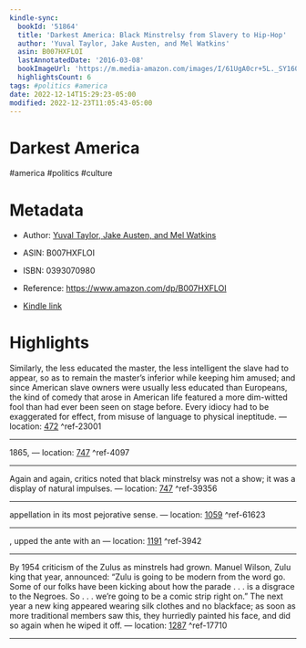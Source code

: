 ```yaml
---
kindle-sync:
  bookId: '51864'
  title: 'Darkest America: Black Minstrelsy from Slavery to Hip-Hop'
  author: 'Yuval Taylor, Jake Austen, and Mel Watkins'
  asin: B007HXFLOI
  lastAnnotatedDate: '2016-03-08'
  bookImageUrl: 'https://m.media-amazon.com/images/I/61UgA0cr+5L._SY160.jpg'
  highlightsCount: 6
tags: #politics #america 
date: 2022-12-14T15:29:23-05:00
modified: 2022-12-23T11:05:43-05:00
---
```

# Darkest America

#america #politics #culture 

# Metadata

* Author: [Yuval Taylor, Jake Austen, and Mel Watkins](https://www.amazon.com/Yuval-Taylor/e/B007K2NWYC/ref=dp_byline_cont_ebooks_1)

* ASIN: B007HXFLOI

* ISBN: 0393070980

* Reference: <https://www.amazon.com/dp/B007HXFLOI>

* [Kindle link](kindle://book?action=open&asin=B007HXFLOI)

# Highlights

Similarly, the less educated the master, the less intelligent the slave had to appear, so as to remain the master’s inferior while keeping him amused; and since American slave owners were usually less educated than Europeans, the kind of comedy that arose in American life featured a more dim-witted fool than had ever been seen on stage before. Every idiocy had to be exaggerated for effect, from misuse of language to physical ineptitude. — location: [472](kindle://book?action=open&asin=B007HXFLOI&location=472) ^ref-23001

---

1865, — location: [747](kindle://book?action=open&asin=B007HXFLOI&location=747) ^ref-4097

---

Again and again, critics noted that black minstrelsy was not a show; it was a display of natural impulses. — location: [747](kindle://book?action=open&asin=B007HXFLOI&location=747) ^ref-39356

---

appellation in its most pejorative sense. — location: [1059](kindle://book?action=open&asin=B007HXFLOI&location=1059) ^ref-61623

---

, upped the ante with an — location: [1191](kindle://book?action=open&asin=B007HXFLOI&location=1191) ^ref-3942

---

By 1954 criticism of the Zulus as minstrels had grown. Manuel Wilson, Zulu king that year, announced: “Zulu is going to be modern from the word go. Some of our folks have been kicking about how the parade . . . is a disgrace to the Negroes. So . . . we’re going to be a comic strip right on.” The next year a new king appeared wearing silk clothes and no blackface; as soon as more traditional members saw this, they hurriedly painted his face, and did so again when he wiped it off. — location: [1287](kindle://book?action=open&asin=B007HXFLOI&location=1287) ^ref-17710

---
